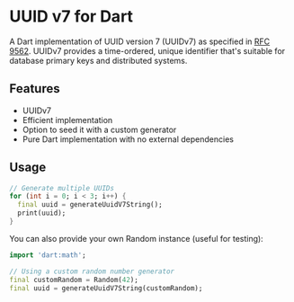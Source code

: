 # UUID v7 for Dart

A Dart implementation of UUID version 7 (UUIDv7) as specified in [RFC 9562](https://www.rfc-editor.org/rfc/rfc9562.html#name-uuid-version-7). UUIDv7 provides a time-ordered, unique identifier that's suitable for database primary keys and distributed systems.

## Features

- UUIDv7
- Efficient implementation
- Option to seed it with a custom generator
- Pure Dart implementation with no external dependencies

## Usage

```dart
// Generate multiple UUIDs
for (int i = 0; i < 3; i++) {
  final uuid = generateUuidV7String();
  print(uuid);
}
```

You can also provide your own Random instance (useful for testing):

```dart
import 'dart:math';

// Using a custom random number generator
final customRandom = Random(42);
final uuid = generateUuidV7String(customRandom);
```